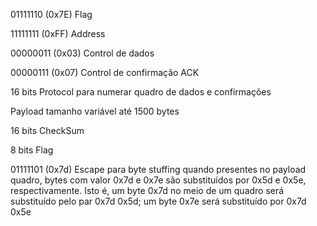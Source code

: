 01111110 (0x7E) Flag

11111111 (0xFF) Address

00000011 (0x03) Control de dados

00000111 (0x07) Control de confirmação ACK

16 bits Protocol para numerar quadro de dados e confirmações

Payload tamanho variável até 1500 bytes

16 bits CheckSum

8 bits Flag

01111101 (0x7d) Escape para byte stuffing quando presentes no payload quadro, bytes com valor 0x7d e 0x7e 
são substituídos por 0x5d e 0x5e, respectivamente.
Isto é, um byte 0x7d no meio de um quadro será substituído pelo par 0x7d 0x5d;
um byte 0x7e será substituído por 0x7d 0x5e